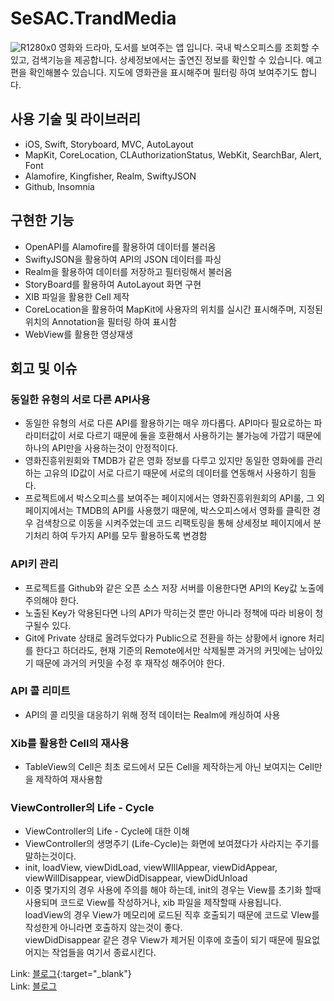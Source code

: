 # SeSAC.TrandMedia
![R1280x0](https://user-images.githubusercontent.com/83900106/157791688-944e01fb-49db-4587-9193-d790e3771943.png)
영화와 드라마, 도서를 보여주는 앱 입니다. 국내 박스오피스를 조회할 수 있고, 검색기능을 제공합니다. 상세정보에서는 출연진 정보를 확인할 수 있습니다. 예고편을 확인해볼수 있습니다. 지도에 영화관을 표시해주며 필터링 하여 보여주기도 합니다.    

## 사용 기술 및 라이브러리
  * iOS, Swift, Storyboard, MVC, AutoLayout
  * MapKit, CoreLocation, CLAuthorizationStatus, WebKit, SearchBar, Alert, Font
  * Alamofire, Kingfisher, Realm, SwiftyJSON
  * Github, Insomnia

## 구현한 기능
  * OpenAPI를 Alamofire를 활용하여 데이터를 불러옴
  * SwiftyJSON을 활용하여 API의 JSON 데이터를 파싱
  * Realm을 활용하여 데이터를 저장하고 필터링해서 불러옴
  * StoryBoard를 활용하여 AutoLayout 화면 구현
  * XIB 파일을 활용한 Cell 제작
  * CoreLocation을 활용하여 MapKit에 사용자의 위치를 실시간 표시해주며, 지정된 위치의 Annotation을 필터링 하여 표시함
  * WebView를 활용한 영상재생

## 회고 및 이슈
### 동일한 유형의 서로 다른 API사용
  * 동일한 유형의 서로 다른 API를 활용하기는 매우 까다롭다. API마다 필요로하는 파라미터값이 서로 다르기 때문에 둘을 호환해서 사용하기는 불가능에 가깝기 때문에 하나의 API만을 사용하는것이 안정적이다.
  * 영화진흥위원회와 TMDB가 같은 영화 정보를 다루고 있지만 동일한 영화에를 관리하는 고유의 ID값이 서로 다르기 때문에 서로의 데이터를 연동해서 사용하기 힘들다.
  * 프로젝트에서 박스오피스를 보여주는 페이지에서는 영화진흥위원회의 API룰, 그 외 페이지에서는 TMDB의 API를 사용했기 때문에, 박스오피스에서 영화를 클릭한 경우 검색창으로 이동을 시켜주었는데 코드 리팩토링을 통해 상세정보 페이지에서 분기처리 하여 두가지 API를 모두 활용하도록 변경함

### API키 관리
  * 프로젝트를 Github와 같은 오픈 소스 저장 서버를 이용한다면 API의 Key값 노출에 주의해야 한다.
  * 노출된 Key가 악용된다면 나의 API가 막히는것 뿐만 아니라 정책에 따라 비용이 청구될수 있다.
  * Git에 Private 상태로 올려두었다가 Public으로 전환을 하는 상황에서 ignore 처리를 한다고 하더라도, 현재 기준의 Remote에서만 삭제될뿐 과거의 커밋에는 남아있기 때문에 과거의 커밋을 수정 후 재작성 해주어야 한다.

### API 콜 리미트
  * API의 콜 리밋을 대응하기 위해 정적 데이터는 Realm에 캐싱하여 사용

### Xib를 활용한 Cell의 재사용
  * TableView의 Cell은 최초 로드에서 모든 Cell을 제작하는게 아닌 보여지는 Cell만을 제작하여 재사용함

 ### ViewController의 Life - Cycle
  * ViewController의 Life - Cycle에 대한 이해
  * ViewController의 생명주기 (Life-Cycle)는 화면에 보여졌다가 사라지는 주기를 말하는것이다.
  * init, loadView, viewDidLoad, viewWIllAppear, viewDidAppear, viewWillDisappear, viewDidDisappear, viewDidUnload
  * 이중 몇가지의 경우 사용에 주의를 해야 하는데, 
     init의 경우는 View를 초기화 할때 사용되며 코드로 View를 작성하거나, xib 파일을 제작할때 사용됩니다.    
     loadView의 경우 View가 메모리에 로드된 직후 호출되기 때문에 코드로 VIew를 작성한게 아니라면 호출하지 않는것이 좋다.    
     viewDidDisappear 같은 경우 View가 제거된 이후에 호출이 되기 때문에 필요없어지는 작업들을 여기서 종료시킨다.    

Link: [블로그](https://teiresias.tistory.com/10?category=926122){:target="_blank"}    
Link: <a href="https://teiresias.tistory.com/10?category=926122" target="_blank">블로그</a>
